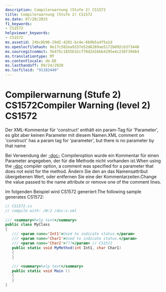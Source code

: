 ```yaml
---
description: Compilerwarnung (Stufe 2) CS1572
title: Compilerwarnung (Stufe 2) CS1572
ms.date: 07/20/2015
f1_keywords:
- CS1572
helpviewer_keywords:
- CS1572
ms.assetid: 24bc8b96-29d2-4201-bc4e-6b9b5a4f5a1d
ms.openlocfilehash: 0e17c582ea9337e52d6289ae5172b092cb373448
ms.sourcegitcommit: 5b475c1855b32cf78d2d1bbb4295e4c236f39464
ms.translationtype: MT
ms.contentlocale: de-DE
ms.lasthandoff: 09/24/2020
ms.locfileid: "91182440"
---
```

# <a name="compiler-warning-level-2-cs1572"></a><span data-ttu-id="a0cbc-103">Compilerwarnung (Stufe 2) CS1572</span><span class="sxs-lookup"><span data-stu-id="a0cbc-103">Compiler Warning (level 2) CS1572</span></span>

<span data-ttu-id="a0cbc-104">Der XML-Kommentar für 'construct' enthält ein param-Tag für 'Parameter', es gibt aber keinen Parameter mit diesem Namen.</span><span class="sxs-lookup"><span data-stu-id="a0cbc-104">XML comment on 'construct' has a param tag for 'parameter', but there is no parameter by that name</span></span>  
  
 <span data-ttu-id="a0cbc-105">Bei Verwendung der [-doc-](../language-reference/compiler-options/doc-compiler-option.md) Compileroption wurde ein Kommentar für einen Parameter angegeben, der für die Methode nicht vorhanden ist.</span><span class="sxs-lookup"><span data-stu-id="a0cbc-105">When using the [-doc](../language-reference/compiler-options/doc-compiler-option.md) compiler option, a comment was specified for a parameter that does not exist for the method.</span></span> <span data-ttu-id="a0cbc-106">Ändern Sie den an das Namensattribut übergebenen Wert, oder entfernen Sie eine der Kommentarzeilen.</span><span class="sxs-lookup"><span data-stu-id="a0cbc-106">Change the value passed to the name attribute or remove one of the comment lines.</span></span>  
  
 <span data-ttu-id="a0cbc-107">Im folgenden Beispiel wird CS1572 generiert:</span><span class="sxs-lookup"><span data-stu-id="a0cbc-107">The following sample generates CS1572:</span></span>  
  
```csharp  
// CS1572.cs  
// compile with: /W:2 /doc:x.xml  
  
/// <summary>help text</summary>  
public class MyClass  
{  
   /// <param name='Int1'>Used to indicate status.</param>  
   /// <param name='Char1'>Used to indicate status.</param>  
   /// <param name='Char2'>???</param> // CS1572  
   public static void MyMethod(int Int1, char Char1)  
   {  
   }  
  
   /// <summary>help text</summary>  
   public static void Main ()  
   {  
   }  
}  
```
